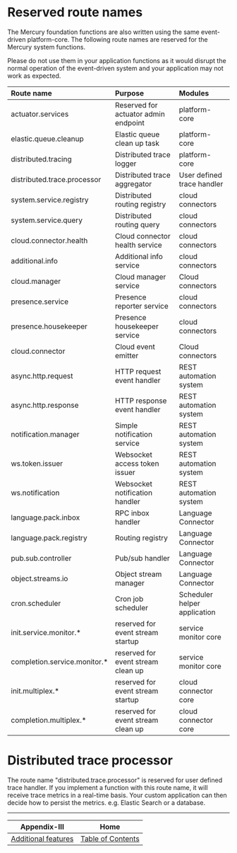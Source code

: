 # Reserved route names

The Mercury foundation functions are also written using the same event-driven platform-core. 
The following route names are reserved for the Mercury system functions.

Please do not use them in your application functions as it would disrupt the normal operation of the
event-driven system and your application may not work as expected.

| Route name                    | Purpose                                | Modules                      |
| :-----------------------------|:---------------------------------------|:-----------------------------|
| actuator.services             | Reserved for actuator admin endpoint   | platform-core                |
| elastic.queue.cleanup         | Elastic queue clean up task            | platform-core                |
| distributed.tracing           | Distributed trace logger               | platform-core                |
| distributed.trace.processor   | Distributed trace aggregator           | User defined trace handler   |
| system.service.registry       | Distributed routing registry           | cloud connectors             |
| system.service.query          | Distributed routing query              | cloud connectors             |
| cloud.connector.health        | Cloud connector health service         | cloud connectors             |
| additional.info               | Additional info service                | cloud connectors             |
| cloud.manager                 | Cloud manager service                  | Cloud connectors             |
| presence.service              | Presence reporter service              | cloud connectors             |
| presence.housekeeper          | Presence housekeeper service           | cloud connectors             |
| cloud.connector               | Cloud event emitter                    | Cloud connectors             |
| async.http.request            | HTTP request event handler             | REST automation system       |
| async.http.response           | HTTP response event handler            | REST automation system       |
| notification.manager          | Simple notification service            | REST automation system       |
| ws.token.issuer               | Websocket access token issuer          | REST automation system       |
| ws.notification               | Websocket notification handler         | REST automation system       |
| language.pack.inbox           | RPC inbox handler                      | Language Connector           |
| language.pack.registry        | Routing registry                       | Language Connector           |
| pub.sub.controller            | Pub/sub handler                        | Language Connector           |
| object.streams.io             | Object stream manager                  | Language Connector           |
| cron.scheduler                | Cron job scheduler                     | Scheduler helper application |
| init.service.monitor.*        | reserved for event stream startup      | service monitor core         |
| completion.service.monitor.*  | reserved for event stream clean up     | service monitor core         |
| init.multiplex.*              | reserved for event stream startup      | cloud connector core         |
| completion.multiplex.*        | reserved for event stream clean up     | cloud connector core         |

# Distributed trace processor

The route name "distributed.trace.processor" is reserved for user defined trace handler. 
If you implement a function with this route name, it will receive trace metrics in a real-time basis. 
Your custom application can then decide how to persist the metrics. e.g. Elastic Search or a database.

---

| Appendix-III                              | Home                                     |
| :----------------------------------------:|:----------------------------------------:|
| [Additional features](APPENDIX-III.md)    | [Table of Contents](TABLE-OF-CONTENTS.md)|
